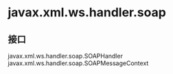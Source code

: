 # javax.xml.ws.handler.soap

## 接口

javax.xml.ws.handler.soap.SOAPHandler<T extends SOAPMessageContext>
javax.xml.ws.handler.soap.SOAPMessageContext




